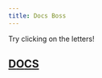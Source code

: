 ```yaml
---
title: Docs Boss
---
```


Try clicking on the letters!

## [D](boss/1.md)[O](boss/1.md)[C](boss/1.md)[S](boss/1.md)